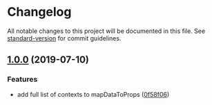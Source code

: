 # Changelog

All notable changes to this project will be documented in this file. See [standard-version](https://github.com/conventional-changelog/standard-version) for commit guidelines.

## [1.0.0](https://github.com/angeloashmore/react-map-to-components/compare/v1.0.0-beta.1...v1.0.0) (2019-07-10)


### Features

* add full list of contexts to mapDataToProps ([0f58f06](https://github.com/angeloashmore/react-map-to-components/commit/0f58f06))
